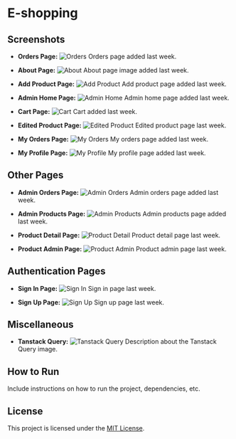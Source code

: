 # E-shopping

## Screenshots

- **Orders Page:**
  ![Orders](https://github.com/dxtaner/eshop-app/raw/main/eshop-app-nodej-reactjs/ImagesScreenShoots/Orders.png)
  Orders page added last week.

- **About Page:**
  ![About](https://github.com/dxtaner/eshop-app/raw/main/eshop-app-nodej-reactjs/ImagesScreenShoots/about.png)
  About page image added last week.

- **Add Product Page:**
  ![Add Product](https://github.com/dxtaner/eshop-app/raw/main/eshop-app-nodej-reactjs/ImagesScreenShoots/addproduct.png)
  Add product page added last week.

- **Admin Home Page:**
  ![Admin Home](https://github.com/dxtaner/eshop-app/raw/main/eshop-app-nodej-reactjs/ImagesScreenShoots/adminhome.png)
  Admin home page added last week.

- **Cart Page:**
  ![Cart](https://github.com/dxtaner/eshop-app/raw/main/eshop-app-nodej-reactjs/ImagesScreenShoots/cart.png)
  Cart added last week.

- **Edited Product Page:**
  ![Edited Product](https://github.com/dxtaner/eshop-app/raw/main/eshop-app-nodej-reactjs/ImagesScreenShoots/editedProduct.png)
  Edited product page last week.

- **My Orders Page:**
  ![My Orders](https://github.com/dxtaner/eshop-app/raw/main/eshop-app-nodej-reactjs/ImagesScreenShoots/myorders.png)
  My orders page added last week.

- **My Profile Page:**
  ![My Profile](https://github.com/dxtaner/eshop-app/raw/main/eshop-app-nodej-reactjs/ImagesScreenShoots/myprofile.png)
  My profile page added last week.

## Other Pages

- **Admin Orders Page:**
  ![Admin Orders](https://github.com/dxtaner/eshop-app/raw/main/eshop-app-nodej-reactjs/ImagesScreenShoots/adminorders.png)
  Admin orders page added last week.

- **Admin Products Page:**
  ![Admin Products](https://github.com/dxtaner/eshop-app/raw/main/eshop-app-nodej-reactjs/ImagesScreenShoots/adminproducts.png)
  Admin products page added last week.

- **Product Detail Page:**
  ![Product Detail](https://github.com/dxtaner/eshop-app/raw/main/eshop-app-nodej-reactjs/ImagesScreenShoots/productdetail.png)
  Product detail page last week.

- **Product Admin Page:**
  ![Product Admin](https://github.com/dxtaner/eshop-app/raw/main/eshop-app-nodej-reactjs/ImagesScreenShoots/productsAdmin.png)
  Product admin page last week.

## Authentication Pages

- **Sign In Page:**
  ![Sign In](https://github.com/dxtaner/eshop-app/raw/main/eshop-app-nodej-reactjs/ImagesScreenShoots/signin.png)
  Sign in page last week.

- **Sign Up Page:**
  ![Sign Up](https://github.com/dxtaner/eshop-app/raw/main/eshop-app-nodej-reactjs/ImagesScreenShoots/signup2.png)
  Sign up page last week.

## Miscellaneous

- **Tanstack Query:**
  ![Tanstack Query](https://github.com/dxtaner/eshop-app/raw/main/eshop-app-nodej-reactjs/ImagesScreenShoots/tanstackquery.png)
  Description about the Tanstack Query image.

## How to Run

Include instructions on how to run the project, dependencies, etc.

## License

This project is licensed under the [MIT License](LICENSE).
